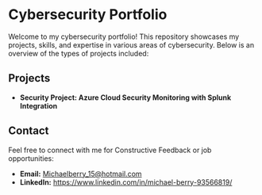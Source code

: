 # Cybersecurity Portfolio

Welcome to my cybersecurity portfolio! This repository showcases my projects, skills, and expertise in various areas of cybersecurity. Below is an overview of the types of projects included:

## Projects
- **Security Project: Azure Cloud Security Monitoring with Splunk Integration**


## Contact
Feel free to connect with me for Constructive Feedback or job opportunities:  
- **Email:** Michaelberry_15@hotmail.com  
- **LinkedIn:** https://www.linkedin.com/in/michael-berry-93566819/
 
